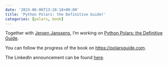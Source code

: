 ```yaml
---
date: '2023-06-06T13:28:18+00:00'
title: 'Python Polars: the Definitive Guide!'
categories: [polars, book]
---
```


Together with [Jeroen Janssens](https://jeroenjanssens.com/), I’m working on [Python Polars: the Definitive Guide](https://www.oreilly.com/library/view/python-polars-the/9781098156077/).

You can follow the progress of the book on https://polarsguide.com.

The LinkedIn announcement can be found [here](https://www.linkedin.com/posts/thijsnieuwdorp_we-are-writing-python-polars-the-definitive-activity-7071840225534070785-ttt8/).
